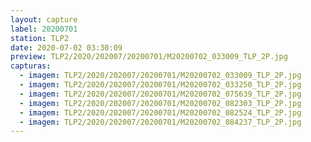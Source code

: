 ```yaml
---
layout: capture
label: 20200701
station: TLP2
date: 2020-07-02 03:30:09
preview: TLP2/2020/202007/20200701/M20200702_033009_TLP_2P.jpg
capturas:
  - imagem: TLP2/2020/202007/20200701/M20200702_033009_TLP_2P.jpg
  - imagem: TLP2/2020/202007/20200701/M20200702_033250_TLP_2P.jpg
  - imagem: TLP2/2020/202007/20200701/M20200702_075639_TLP_2P.jpg
  - imagem: TLP2/2020/202007/20200701/M20200702_082303_TLP_2P.jpg
  - imagem: TLP2/2020/202007/20200701/M20200702_082524_TLP_2P.jpg
  - imagem: TLP2/2020/202007/20200701/M20200702_084237_TLP_2P.jpg
---
```

